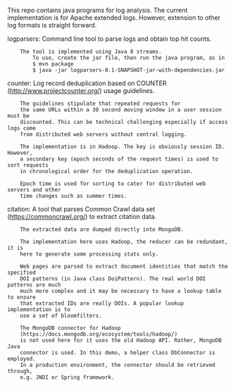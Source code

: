 
This repo contains java programs for log analysis. 
The current implementation is for Apache extended logs.
However, extension to other log formats is straight forward.

logparsers: Command line tool to parse logs and obtain top hit counts.
            
	    The tool is implemented using Java 8 streams.
            To use, create the jar file, then run the java program, as in
            $ mvn package
            $ java -jar logparsers-0.1-SNAPSHOT-jar-with-dependencies.jar
         

counter:    Log record deduplication based on COUNTER (http://www.projectcounter.org/)
            usage guidelines. 
	    
	    The guidelines stipulate that repeated requests for
	    the same URLs within a 30 second moving window in a user session must be
	    discounted. This can be technical challenging especially if access logs come
	    from distributed web servers without central logging.
	    
	    The implementation is in Hadoop. The key is obviously session ID. However, 
	    a secondary key (epoch seconds of the request times) is used to sort requests
	    in chronological order for the deduplication operation.
	    
	    Epoch time is used for sorting to cater for distributed web servers and other
	    time changes such as summer times.
	    
	    
citation:   A tool that parses Common Crawl data set (https://commoncrawl.org/) to 
            extract citation data. 
	    
	    The extracted data are dumped directly into MongoDB.
	    
	    The implementation here uses Hadoop, the reducer can be redundant, it is 
	    here to generate some processing stats only.
	    
	    Web pages are parsed to extract document identities that match the specified 
	    DOI patterns (in Java class DoiPattern). The real world DOI patterns are much 
	    much more complex and it may be necessary to have a lookup table to ensure 
	    that extracted IDs are really DOIs. A popular lookup implementation is to 
	    use a set of bloomfilters.
	    
	    The MongoDB connector for Hadoop 
	    (https://docs.mongodb.org/ecosystem/tools/hadoop/) 
	    is not used here for it uses the old Hadoop API. Rather, MongoDB Java 
	    connector is used. In this demo, a helper class DbConnector is employed. 
	    In a production environment, the connector should be retrieved through, 
	    e.g. JNDI or Spring framework.
	    
	    
 

